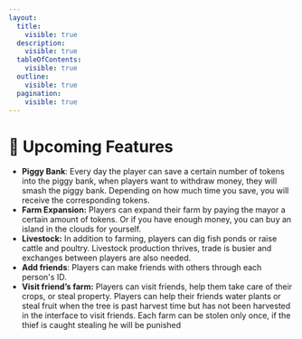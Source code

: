 ```yaml
---
layout:
  title:
    visible: true
  description:
    visible: true
  tableOfContents:
    visible: true
  outline:
    visible: true
  pagination:
    visible: true
---
```


# 🌈 Upcoming Features

* **Piggy Bank**: Every day the player can save a certain number of tokens into the piggy bank, when players want to withdraw money, they will smash the piggy bank. Depending on how much time you save, you will receive the corresponding tokens.
* **Farm Expansion:** Players can expand their farm by paying the mayor a certain amount of tokens. Or if you have enough money, you can buy an island in the clouds for yourself.
* **Livestock:** In addition to farming, players can dig fish ponds or raise cattle and poultry. Livestock production thrives, trade is busier and exchanges between players are also needed.
* **Add friends**: Players can make friends with others through each person's ID.
* **Visit friend’s farm:** Players can visit friends, help them take care of their crops, or steal property. Players can help their friends water plants or steal fruit when the tree is past harvest time but has not been harvested in the interface to visit friends. Each farm can be stolen only once, if the thief is caught stealing he will be punished
